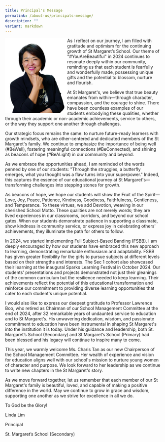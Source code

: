 ```yaml
---
title: Principal's Message
permalink: /about-us/principals-message/
description: ""
variant: markdown
---
```

<img src="/images/Principals%20Photo-white%202.jpg" style="width:40%" align="left">

As I reflect on our journey, I am filled with gratitude and optimism for the continuing growth of St Margaret’s School. Our theme of "#YouAreBeautiful" in 2024 continues to resonate deeply within our community, reminding us that each student is fearfully and wonderfully made, possessing unique gifts and the potential to blossom, nurture and flourish.

At St Margaret's, we believe that true beauty emanates from within—through character, compassion, and the courage to shine. There have been countless examples of our students embodying these qualities, whether through their academic or non-academic achievements, service to others, or the way they support one another through challenges.

Our strategic focus remains the same: to nurture future-ready learners with growth mindsets, who are other-centered and dedicated members of the St Margaret's family. We continue to emphasize the importance of being well (#BeWell), fostering meaningful connections (#BeConnected), and shining as beacons of hope (#BeALight) in our community and beyond.

As we embrace the opportunities ahead, I am reminded of the words penned by one of our students: "Through the struggles, a butterfly emerges, what you thought was a flaw turns into your superpower." Indeed, this captures the essence of our educational journey at St Margaret's—transforming challenges into stepping stones for growth.

As beacons of hope, we hope our students will show the Fruit of the Spirit—Love, Joy, Peace, Patience, Kindness, Goodness, Faithfulness, Gentleness, and Temperance. To these virtues, we add Devotion, weaving in our cherished School Motto. These qualities are not merely words; they are lived experiences in our classrooms, corridors, and beyond our school gates. When our students demonstrate patience in supporting a classmate, show kindness in community service, or express joy in celebrating others' achievements, they illuminate the path for others to follow.

In 2024, we started implementing Full Subject-Based Banding (FSBB). I am deeply encouraged by how our students have embraced this new approach to learning, demonstrating remarkable enthusiasm and adaptability. FSBB has given greater flexibility for the girls to pursue subjects at different levels based on their strengths and interests. The Sec 1 cohort also showcased their learning at the inaugural Sparks Learning Festival in October 2024. Our students' presentations and projects demonstrated not just their gleanings of the common curriculum but the resilience needed to keep learning. Their achievements reflect the potential of this educational transformation and reinforce our commitment to providing diverse learning opportunities that cater to each student's unique potential.

I would also like to express our deepest gratitude to Professor Lawrence Boo, who retired as Chairman of our School Management Committee at the end of 2024, after 32 remarkable years of undaunted service to education and to St Margaret’s. His unwavering dedication, wisdom, and passionate commitment to education have been instrumental in shaping St Margaret's into the institution it is today. Under his guidance and leadership, both St. Margaret’s School (Secondary) and St Margaret’s School (Primary) had been blessed and his legacy will continue to inspire many to come.

This year, we warmly welcome Ms. Charis Tan as our new Chairperson of the School Management Committee. Her wealth of experience and vision for education aligns well with our school's mission to nurture young women of character and purpose. We look forward to her leadership as we continue to write new chapters in the St Margaret's story.

As we move forward together, let us remember that each member of our St Margaret's family is beautiful, loved, and capable of making a positive difference in the world. May we continue to grow in grace and wisdom, supporting one another as we strive for excellence in all we do.

To God be the Glory!

Linda Lim

Principal

St. Margaret’s School (Secondary)